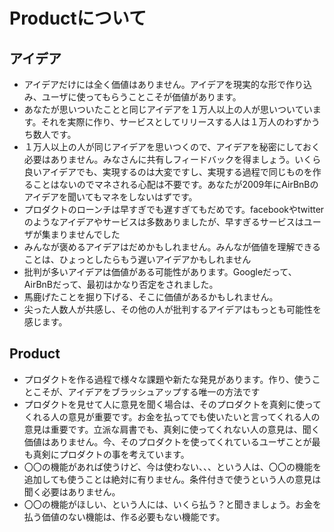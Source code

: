 # Productについて

## アイデア
- アイデアだけには全く価値はありません。アイデアを現実的な形で作り込み、ユーザに使ってもらうことこそが価値があります。
- あなたが思いついたことと同じアイデアを１万人以上の人が思いついています。それを実際に作り、サービスとしてリリースする人は１万人のわずかうち数人です。
- １万人以上の人が同じアイデアを思いつくので、アイデアを秘密にしておく必要はありません。みなさんに共有しフィードバックを得ましょう。いくら良いアイデアでも、実現するのは大変ですし、実現する過程で同じものを作ることはないのでマネされる心配は不要です。あなたが2009年にAirBnBのアイデアを聞いてもマネをしないはずです。
- プロダクトのローンチは早すぎでも遅すぎてもだめです。facebookやtwitterのようなアイデアやサービスは多数ありましたが、早すぎるサービスはユーザが集まりませんでした
- みんなが褒めるアイデアはだめかもしれません。みんなが価値を理解できることは、ひょっとしたらもう遅いアイデアかもしれません
- 批判が多いアイデアは価値がある可能性があります。Googleだって、AirBnBだって、最初はかなり否定をされました。
- 馬鹿げたことを掘り下げる、そこに価値があるかもしれません。
- 尖った人数人が共感し、その他の人が批判するアイデアはもっとも可能性を感じます。

## Product
- プロダクトを作る過程で様々な課題や新たな発見があります。作り、使うことこそが、アイデアをブラッシュアップする唯一の方法です
- プロダクトを見せて人に意見を聞く場合は、そのプロダクトを真剣に使ってくれる人の意見が重要です。お金を払ってでも使いたいと言ってくれる人の意見は重要です。立派な肩書でも、真剣に使ってくれない人の意見は、聞く価値はありません。今、そのプロダクトを使ってくれているユーザことが最も真剣にプロダクトの事を考えています。
- 〇〇の機能があれば使うけど、今は使わない、、、という人は、〇〇の機能を追加しても使うことは絶対に有りません。条件付きで使うという人の意見は聞く必要はありません。
- 〇〇の機能がほしい、という人には、いくら払う？と聞きましょう。お金を払う価値のない機能は、作る必要もない機能です。

